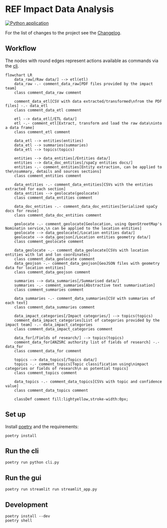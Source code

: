 # REF Impact Data Analysis

[![Python application](https://github.com/kingsdigitallab/refida/actions/workflows/test.yml/badge.svg)](https://github.com/kingsdigitallab/refida/actions/workflows/test.yml)

For the list of changes to the project see the [Changelog](CHANGELOG.md).

## Workflow

The nodes with round edges represent actions available as commands via the [cli](#run-the-cli).

```mermaid
flowchart LR
    data_raw[/Raw data/] --> etl(etl)
    data_raw -.- comment_data_raw[PDF files provided by the impact team]
    class comment_data_raw comment

    comment_data_etl[CSV with data extracted/transformed\nfrom the PDF files] -.- data_etl
    class comment_data_etl comment

    etl --> data_etl[/ETL data/]
    etl -.- comment_etl[Extract, transform and load the raw data\ninto a data frame]
    class comment_etl comment

    data_etl --> entities(entities)
    data_etl --> summaries(summaries)
    data_etl --> topics(topics)

    entities --> data_entities[/Entities data/]
    entities --> data_doc_entities[/spaCy entities docs/]
    entities -.- comment_entities[Entity extraction, can be applied to the\nsummary, details and sources sections]
    class comment_entities comment

    data_entities -.- comment_data_entities[CSVs with the entities extracted for each section]
    data_entities --> geolocate(geolocate)
    class comment_data_entities comment

    data_doc_entities -.- comment_data_doc_entities[Serialized spaCy docs for reuse]
    class comment_data_doc_entities comment

    geolocate -.- comment_geolocate[Geolocation, using OpenStreetMap's Nominatin service,\n can be applied to the location entities]
    geolocate --> data_geolocate[/Location entities data/]
    geolocate --> data_geojson[/Location entities geometry data/]
    class comment_geolocate comment

    data_geolocate -.- comment_data_geolocate[CSVs with location entities with lat and lon coordinates]
    class comment_data_geolocate comment
    data_geojson -.- comment_data_geojson[GeoJSON files with geometry data for location entities]
    class comment_data_geojson comment

    summaries --> data_summaries[/Summarised data/]
    summaries -.- comment_summaries[Abstractive text summarisation]
    class comment_summaries comment

    data_summaries -.- comment_data_summaries[CSV with summaries of each text]
    class comment_data_summaries comment

    data_impact_categories[/Impact categories/] --> topics(topics)
    comment_data_impact_categories[List of categories provided by the impact team] -.- data_impact_categories
    class comment_data_impact_categories comment

    data_for[/Fields of research/] --> topics(topics)
    comment_data_for[ANZSRC authority list of fields of research] -.- data_for
    class comment_data_for comment

    topics --> data_topics[/Topics data/]
    topics -.- comment_topics[Topic classification using\nimpact categories or fields of research\n as potential topics]
    class comment_topics comment

    data_topics -.- comment_data_topics[CSVs with topic and confidence value]
    class comment_data_topics comment

    classDef comment fill:lightyellow,stroke-width:0px;
```

## Set up

Install [poetry](https://python-poetry.org/docs/#installation) and the requirements:

    poetry install

## Run the cli

    poetry run python cli.py

## Run the gui

    poetry run streamlit run streamlit_app.py

## Development

    poetry install --dev
    poetry shell
